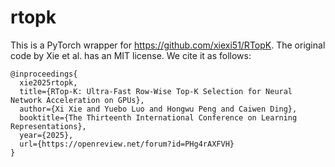 # rtopk
This is a PyTorch wrapper for https://github.com/xiexi51/RTopK. The original code by Xie et al. has an MIT license. We cite it as follows:

```
@inproceedings{
  xie2025rtopk,
  title={RTop-K: Ultra-Fast Row-Wise Top-K Selection for Neural Network Acceleration on GPUs},
  author={Xi Xie and Yuebo Luo and Hongwu Peng and Caiwen Ding},
  booktitle={The Thirteenth International Conference on Learning Representations},
  year={2025},
  url={https://openreview.net/forum?id=PHg4rAXFVH}
}
```
